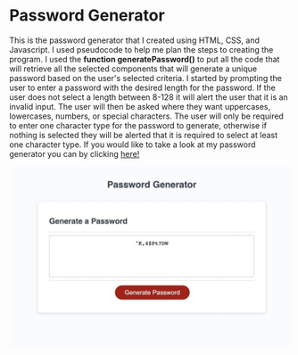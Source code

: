 # Password Generator
This is the password generator that I created using HTML, CSS, and Javascript. I used pseudocode to help me plan the steps to creating the program. I used the **function generatePassword()** to put all the code that will retrieve all the selected components that will generate a unique password based on the user's selected criteria. I started by prompting the user to enter a password with the desired length for the password. If the user does not select a length between 8-128 it will alert the user that it is an invalid input. The user will then be asked where they want uppercases, lowercases, numbers, or special characters. The user will only be required to enter one character type for the password to generate, otherwise if nothing is selected they will be alerted that it is required to select at least one character type.
If you would like to take a look at my password generator you can by clicking <a href="https://lamachad.github.io/My-ProFolio-WK2/">here!</a>

![](Develop/images/BD872696-95FF-43EF-9F22-4484EF524AB5_1_105_c.jpeg)
